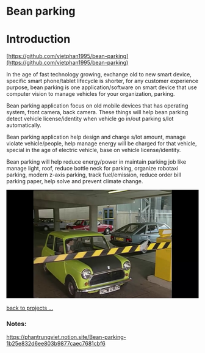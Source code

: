 # Bean parking

# Introduction

[https://github.com/vietphan1995/bean-parking](https://github.com/vietphan1995/bean-parking)

In the age of fast technology growing, exchange old to new smart device, specific smart phone/tablet lifecycle is shorter, for any customer experience purpose, bean parking is one application/software on smart device that use computer vision to manage vehicles for your organization, parking.

Bean parking application focus on old mobile devices that has operating system, front camera, back camera. These things will help bean parking detect vehicle license/identity when vehicle go in/out parking s/lot automatically.

Bean parking application help design and charge s/lot amount, manage violate vehicle/people, help manage energy will be charged for that vehicle, special in the age of electric vehicle, base on vehicle license/identity.

Bean parking will help reduce energy/power in maintain parking job like manage light, roof, reduce bottle neck for parking, organize robotaxi parking, modern z-axis parking, track fuel/emission, reduce order bill parking paper, help solve and prevent climate change.

![image.png](image.png)

[back to projects …](https://github.com/vietphan1995/projects)

### Notes:
https://phantrungviet.notion.site/Bean-parking-1b25e832d6ee803b9877caec7681cbf6